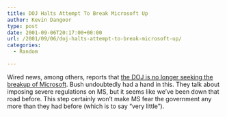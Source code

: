 ```yaml
---
title: DOJ Halts Attempt To Break Microsoft Up
author: Kevin Dangoor
type: post
date: 2001-09-06T20:17:00+00:00
url: /2001/09/06/doj-halts-attempt-to-break-microsoft-up/
categories:
  - Random

---
```

Wired news, among others, reports that [the DOJ is no longer seeking the breakup of Microsoft][1]. Bush undoubtedly had a hand in this. They talk about imposing severe regulations on MS, but it seems like we&#8217;ve been down that road before. This step certainly won&#8217;t make MS fear the government any more than they had before (which is to say &#8220;very little&#8221;).

 [1]: http://www.wired.com/news/antitrust/0,1551,46584,00.html